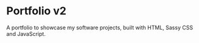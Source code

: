 # Portfolio v2

A portfolio to showcase my software projects, built with HTML, Sassy CSS and JavaScript. 